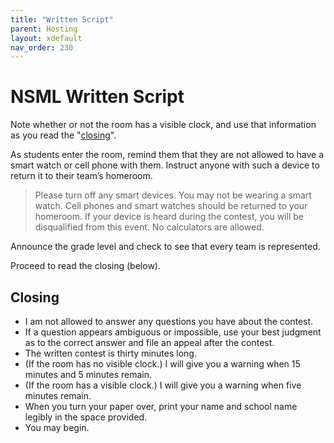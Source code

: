 ```yaml
---
title: "Written Script"
parent: Hosting
layout: xdefault
nav_order: 230
---
```


# NSML Written Script

Note whether or not the room has a visible clock, and use that
information as you read the "[closing](#closing)".

As students enter the room, remind them that they are not allowed to
have a smart watch or cell phone with them. Instruct anyone with
such a device to return it to their team’s homeroom.

> Please turn off any smart devices. You may not be wearing a smart
watch. Cell phones and smart watches should be returned to your
homeroom. If your device is heard during the contest, you will
be disqualified from this event.
> No calculators are allowed.

Announce the grade level and check to see that every team is represented.

Proceed to read the closing (below).

## Closing

* I am not allowed to answer any questions you have about the contest.
* If a question appears ambiguous or impossible, use your best judgment as to the correct answer and file an appeal after the contest.
* The written contest is thirty minutes long.
* (If the room has no visible clock.) I will give you a warning when
  15 minutes and 5 minutes remain.
* (If the room has a visible clock.) I will give you a warning when five minutes remain.
* When you turn your paper over, print your name and school name legibly in the space provided.
* You may begin.
